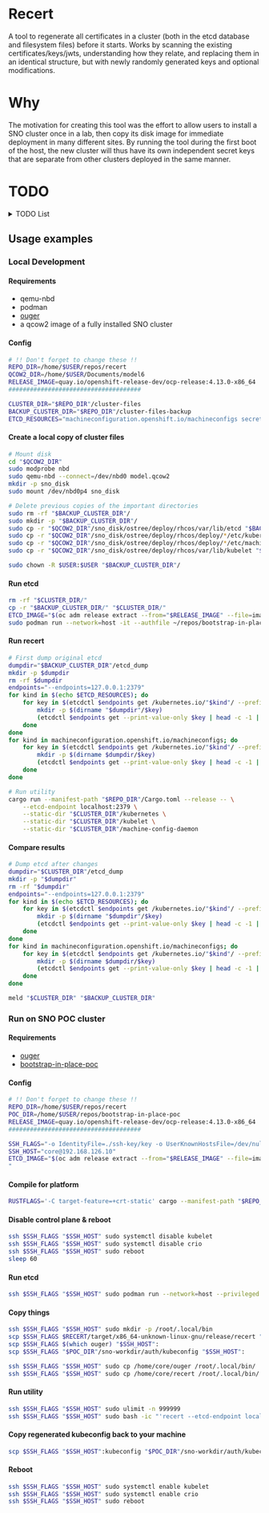 # Recert

A tool to regenerate all certificates in a cluster (both in the etcd database
and filesystem files) before it starts. Works by scanning the existing
certificates/keys/jwts, understanding how they relate, and replacing them in an
identical structure, but with newly randomly generated keys and optional
modifications.

# Why

The motivation for creating this tool was the effort to allow users to install
a SNO cluster once in a lab, then copy its disk image for immediate deployment
in many different sites. By running the tool during the first boot of the host,
the new cluster will thus have its own independent secret keys that are
separate from other clusters deployed in the same manner.

# TODO

<details>
  <summary>TODO List</summary>

    ## Critical
    - [ ] Figure out ACM integration - how do we ensure certs relating to the spoke-hub relationship also get regenerated
    - [ ] Figure out why /etc/machine-config-daemon/currentconfig doesn't get regenerated (probably because *sometimes* it's missing a `kind` field)
    - [ ] Create new serial numbers for regenerated certs
    - [ ] Make sure cert fingerprint matches after key regeneration (also must match signer)
    - [ ] Use the same RSA bit size as the original key
    - [ ] Don't use RSA everywhere - EC certs/keys should still be EC
        - [ ] Remove the code to adjust the signature algorithm identifer once we've done that as it's no longer needed
    - [ ] Allow cert modification plugins (e.g. expiration change for testing, CN/SAN adjustment for image-based SNO)
    - [ ] Leave traces everywhere - PEM comments, resource annotations, etc to indicate that the resource has been modified
    - [ ] Create a very informative summary that can be used to debug the cert regen in prod
    - [ ] Give users an option to regenerate pointer ignitions

    ## Performance 

    - [ ] Consider recalculating machine-config hashes hack to make machine-config start faster
        - [ ] Or just delete `/etc/machine-config-daemon` and hope MCO starts fast enough
    - [ ] Delete leases to make operators start faster

    ## Nice to have
    - [ ] Output kubeconfig as YAML and not JSON to make it look nicer
    - [ ] Somehow have built-in ouger functionality instead of shelling out to ouger
    - [ ] Remove OLM package server hack
    - [ ] Better error handling instead of `.unwrap()` everywhere
    - [ ] Somehow reduce binary size
    - [ ] Get rid of unnecessary dependencies. Right now we have more than 300
    - [ ] Convert from resource YAML to etcd key-value key more gracefuly
    - [ ] Find proof that root-ca private key is actually missing
    - [ ] Get rid of the external certs list
    - [ ] Move to a crypto lib that actually supports hybrid certs (EC signing RSA or vice versa) instead of shelling out to openssl for it
    - [ ] When shelling out to openssl to check if cert A signed cert B, construct the command in such a way that if A == B, then it will not give a green result when said cert is not self signed
    - [ ] Add warnings when the certs already expired. Plugin idea: extend expiration
    - [ ] Fix all code TODO comments

</details>

## Usage examples

### Local Development

#### Requirements

* qemu-nbd
* podman
* [ouger](https://github.com/omertuc/ouger)
* a qcow2 image of a fully installed SNO cluster

#### Config

```bash
# !! Don't forget to change these !!
REPO_DIR=/home/$USER/repos/recert
QCOW2_DIR=/home/$USER/Documents/model6
RELEASE_IMAGE=quay.io/openshift-release-dev/ocp-release:4.13.0-x86_64
#####################################

CLUSTER_DIR="$REPO_DIR"/cluster-files
BACKUP_CLUSTER_DIR="$REPO_DIR"/cluster-files-backup
ETCD_RESOURCES="machineconfiguration.openshift.io/machineconfigs secrets configmaps validatingwebhookconfigurations apiregistration.k8s.io/apiservices"
```

#### Create a local copy of cluster files

```bash
# Mount disk
cd "$QCOW2_DIR"
sudo modprobe nbd
sudo qemu-nbd --connect=/dev/nbd0 model.qcow2
mkdir -p sno_disk
sudo mount /dev/nbd0p4 sno_disk

# Delete previous copies of the important directories
sudo rm -rf "$BACKUP_CLUSTER_DIR"/
sudo mkdir -p "$BACKUP_CLUSTER_DIR"/
sudo cp -r "$QCOW2_DIR"/sno_disk/ostree/deploy/rhcos/var/lib/etcd "$BACKUP_CLUSTER_DIR"/etcd
sudo cp -r "$QCOW2_DIR"/sno_disk/ostree/deploy/rhcos/deploy/*/etc/kubernetes "$BACKUP_CLUSTER_DIR"/kubernetes
sudo cp -r "$QCOW2_DIR"/sno_disk/ostree/deploy/rhcos/deploy/*/etc/machine-config-daemon "$BACKUP_CLUSTER_DIR"/machine-config-daemon
sudo cp -r "$QCOW2_DIR"/sno_disk/ostree/deploy/rhcos/var/lib/kubelet "$BACKUP_CLUSTER_DIR"/kubelet

sudo chown -R $USER:$USER "$BACKUP_CLUSTER_DIR"/
```

#### Run etcd

```bash
rm -rf "$CLUSTER_DIR/" 
cp -r "$BACKUP_CLUSTER_DIR/" "$CLUSTER_DIR/" 
ETCD_IMAGE="$(oc adm release extract --from="$RELEASE_IMAGE" --file=image-references | jq '.spec.tags[] | select(.name == "etcd").from.name' -r)"
sudo podman run --network=host -it --authfile ~/repos/bootstrap-in-place-poc/registry-config.json --entrypoint etcd -v $CLUSTER_DIR/etcd:/store ${ETCD_IMAGE} --name editor --data-dir /store
```

#### Run recert

```bash
# First dump original etcd
dumpdir="$BACKUP_CLUSTER_DIR"/etcd_dump
mkdir -p $dumpdir
rm -rf $dumpdir
endpoints="--endpoints=127.0.0.1:2379"
for kind in $(echo $ETCD_RESOURCES); do
    for key in $(etcdctl $endpoints get /kubernetes.io/"$kind"/ --prefix --keys-only); do
        mkdir -p $(dirname "$dumpdir"/$key)
        (etcdctl $endpoints get --print-value-only $key | head -c -1 | ouger decode > "$dumpdir"/$key.yaml)&
    done
done
for kind in machineconfiguration.openshift.io/machineconfigs; do
    for key in $(etcdctl $endpoints get /kubernetes.io/"$kind"/ --prefix --keys-only); do
        mkdir -p $(dirname $dumpdir/$key)
        (etcdctl $endpoints get --print-value-only $key | head -c -1 | toyaml > "$dumpdir"/$key.yaml)&
    done
done

# Run utility
cargo run --manifest-path "$REPO_DIR"/Cargo.toml --release -- \
    --etcd-endpoint localhost:2379 \
    --static-dir "$CLUSTER_DIR"/kubernetes \
    --static-dir "$CLUSTER_DIR"/kubelet \
    --static-dir "$CLUSTER_DIR"/machine-config-daemon
```

#### Compare results

```bash
# Dump etcd after changes
dumpdir="$CLUSTER_DIR"/etcd_dump
mkdir -p "$dumpdir"
rm -rf "$dumpdir"
endpoints="--endpoints=127.0.0.1:2379"
for kind in $(echo $ETCD_RESOURCES); do
    for key in $(etcdctl $endpoints get /kubernetes.io/"$kind"/ --prefix --keys-only); do
        mkdir -p $(dirname "$dumpdir"/$key)
        (etcdctl $endpoints get --print-value-only $key | head -c -1 | ouger decode > "$dumpdir"/$key.yaml)&
    done
done
for kind in machineconfiguration.openshift.io/machineconfigs; do
    for key in $(etcdctl $endpoints get /kubernetes.io/"$kind"/ --prefix --keys-only); do
        mkdir -p $(dirname $dumpdir/$key)
        (etcdctl $endpoints get --print-value-only $key | head -c -1 | toyaml > "$dumpdir"/$key.yaml)&
    done
done

meld "$CLUSTER_DIR" "$BACKUP_CLUSTER_DIR"
```

### Run on SNO POC cluster

#### Requirements

* [ouger](https://github.com/omertuc/ouger)
* [bootstrap-in-place-poc](https://github.com/eranco74/bootstrap-in-place-poc)

#### Config

```bash
# !! Don't forget to change these !!
REPO_DIR=/home/$USER/repos/recert
POC_DIR=/home/$USER/repos/bootstrap-in-place-poc
RELEASE_IMAGE=quay.io/openshift-release-dev/ocp-release:4.13.0-x86_64
#####################################

SSH_FLAGS="-o IdentityFile=./ssh-key/key -o UserKnownHostsFile=/dev/null -o StrictHostKeyChecking=no core@192.168.126.10"
SSH_HOST="core@192.168.126.10"
ETCD_IMAGE="$(oc adm release extract --from="$RELEASE_IMAGE" --file=image-references | jq '.spec.tags[] | select(.name == "etcd").from.name' -r)"
"
```

#### Compile for platform
```bash
RUSTFLAGS='-C target-feature=+crt-static' cargo --manifest-path "$REPO_DIR"/Cargo.toml build --release --target x86_64-unknown-linux-gnu
```

#### Disable control plane & reboot

```bash
ssh $SSH_FLAGS "$SSH_HOST" sudo systemctl disable kubelet
ssh $SSH_FLAGS "$SSH_HOST" sudo systemctl disable crio
ssh $SSH_FLAGS "$SSH_HOST" sudo reboot 
sleep 60
```

#### Run etcd

```bash
ssh $SSH_FLAGS "$SSH_HOST" sudo podman run --network=host --privileged --entrypoint etcd -v /var/lib/etcd:/store ${ETCD_IMAGE} --name editor --data-dir /store
```

#### Copy things

```bash
ssh $SSH_FLAGS "$SSH_HOST" sudo mkdir -p /root/.local/bin
scp $SSH_FLAGS $RECERT/target/x86_64-unknown-linux-gnu/release/recert "$SSH_HOST":recert
scp $SSH_FLAGS $(which ouger) "$SSH_HOST":
scp $SSH_FLAGS "$POC_DIR"/sno-workdir/auth/kubeconfig "$SSH_HOST":

ssh $SSH_FLAGS "$SSH_HOST" sudo cp /home/core/ouger /root/.local/bin/
ssh $SSH_FLAGS "$SSH_HOST" sudo cp /home/core/recert /root/.local/bin/
```

#### Run utility

```bash
ssh $SSH_FLAGS "$SSH_HOST" sudo ulimit -n 999999
ssh $SSH_FLAGS "$SSH_HOST" sudo bash -ic "'recert --etcd-endpoint localhost:2379 --static-dir /etc/kubernetes --static-dir /var/lib/kubelet --static-dir /etc/machine-config-daemon --kubeconfig /home/core/kubeconfig'"
```

#### Copy regenerated kubeconfig back to your machine
```bash
scp $SSH_FLAGS "$SSH_HOST":kubeconfig "$POC_DIR"/sno-workdir/auth/kubeconfig2
```

#### Reboot
```bash
ssh $SSH_FLAGS "$SSH_HOST" sudo systemctl enable kubelet
ssh $SSH_FLAGS "$SSH_HOST" sudo systemctl enable crio
ssh $SSH_FLAGS "$SSH_HOST" sudo reboot 
```
